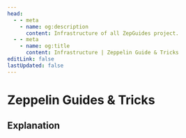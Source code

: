 ```yaml
---
head:
  - - meta
    - name: og:description
      content: Infrastructure of all ZepGuides project.
  - - meta
    - name: og:title
      content: Infrastructure | Zeppelin Guide & Tricks
editLink: false
lastUpdated: false
---
```


# Zeppelin Guides & Tricks

## Explanation